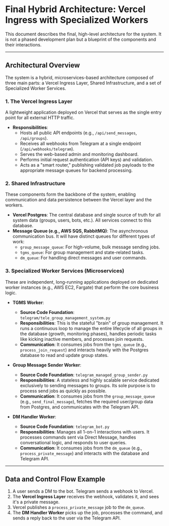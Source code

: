 # Final Hybrid Architecture: Vercel Ingress with Specialized Workers

This document describes the final, high-level architecture for the system. It is not a phased development plan but a blueprint of the components and their interactions.

---

## Architectural Overview

The system is a hybrid, microservices-based architecture composed of three main parts: a Vercel Ingress Layer, Shared Infrastructure, and a set of Specialized Worker Services.

### 1. The Vercel Ingress Layer

A lightweight application deployed on Vercel that serves as the single entry point for all external HTTP traffic.

*   **Responsibilities**:
    *   Hosts all public API endpoints (e.g., `/api/send_messages`, `/api/groups`).
    *   Receives all webhooks from Telegram at a single endpoint (`/api/webhooks/telegram`).
    *   Serves the web-based admin and monitoring dashboard.
    *   Performs initial request authentication (API keys) and validation.
    *   Acts as a "smart router," publishing validated job payloads to the appropriate message queues for backend processing.

### 2. Shared Infrastructure

These components form the backbone of the system, enabling communication and data persistence between the Vercel layer and the workers.

*   **Vercel Postgres**: The central database and single source of truth for all system data (groups, users, bots, etc.). All services connect to this database.
*   **Message Queue (e.g., AWS SQS, RabbitMQ)**: The asynchronous communication bus. It will have distinct queues for different types of work:
    *   `group_message_queue`: For high-volume, bulk message sending jobs.
    *   `tgms_queue`: For group management and state-related tasks.
    *   `dm_queue`: For handling direct messages and user commands.

### 3. Specialized Worker Services (Microservices)

These are independent, long-running applications deployed on dedicated worker instances (e.g., AWS EC2, Fargate) that perform the core business logic.

*   **TGMS Worker**:
    *   **Source Code Foundation**: `telegram/tele_group_management_system.py`
    *   **Responsibilities**: This is the stateful "brain" of group management. It runs a continuous loop to manage the entire lifecycle of all groups in the database (growth, monitoring phases), handles periodic tasks like kicking inactive members, and processes join requests.
    *   **Communication**: It consumes jobs from the `tgms_queue` (e.g., `process_join_request`) and interacts heavily with the Postgres database to read and update group states.

*   **Group Message Sender Worker**:
    *   **Source Code Foundation**: `telegram_managed_group_sender.py`
    *   **Responsibilities**: A stateless and highly scalable service dedicated exclusively to sending messages to groups. Its sole purpose is to process send jobs as quickly as possible.
    *   **Communication**: It consumes jobs from the `group_message_queue` (e.g., `send_final_message`), fetches the required user/group data from Postgres, and communicates with the Telegram API.

*   **DM Handler Worker**:
    *   **Source Code Foundation**: `telegram_bot.py`
    *   **Responsibilities**: Manages all 1-on-1 interactions with users. It processes commands sent via Direct Message, handles conversational logic, and responds to user queries.
    *   **Communication**: It consumes jobs from the `dm_queue` (e.g., `process_private_message`) and interacts with the database and Telegram API.

---

## Data and Control Flow Example

1.  A user sends a DM to the bot. Telegram sends a webhook to Vercel.
2.  The **Vercel Ingress Layer** receives the webhook, validates it, and sees it's a private message.
3.  Vercel publishes a `process_private_message` job to the `dm_queue`.
4.  The **DM Handler Worker** picks up the job, processes the command, and sends a reply back to the user via the Telegram API.
